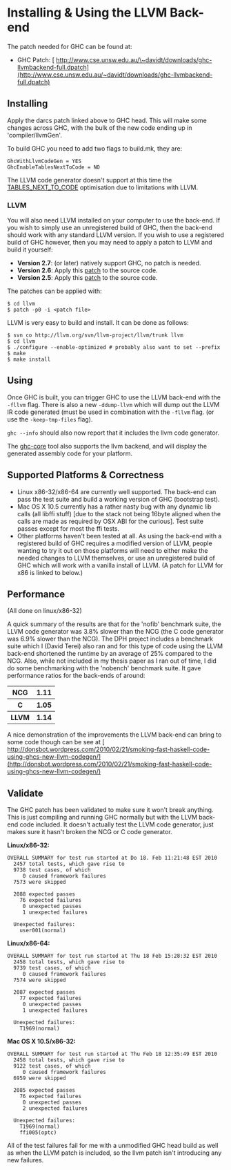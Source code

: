 # Installing & Using the LLVM Back-end


The patch needed for GHC can be found at:

- GHC Patch: [ http://www.cse.unsw.edu.au/\~davidt/downloads/ghc-llvmbackend-full.dpatch](http://www.cse.unsw.edu.au/~davidt/downloads/ghc-llvmbackend-full.dpatch)

## Installing


Apply the darcs patch linked above to GHC head. This will make some changes across GHC, with the bulk of the new code ending up in 'compiler/llvmGen'.


To build GHC you need to add two flags to build.mk, they are:

```wiki
GhcWithLlvmCodeGen = YES
GhcEnableTablesNextToCode = NO
```


The LLVM code generator doesn't support at this time the [TABLES_NEXT_TO_CODE](commentary/rts/storage/heap-objects?redirectedfrom=-commentary/rts/heap-objects#) optimisation due to limitations with LLVM.

### LLVM


You will also need LLVM installed on your computer to use the back-end. If you wish to simply use an unregistered build of GHC, then the back-end should work with any standard LLVM version. If you wish to use a registered build of GHC however, then you may need to apply a patch to LLVM and build it yourself:

- **Version 2.7**: (or later) natively support GHC, no patch is needed.
- **Version 2.6**: Apply this [ patch](http://www.cse.unsw.edu.au/~davidt/downloads/llvm-ghc-callconv-2.6.patch) to the source code.
- **Version 2.5**: Apply this [ patch](http://www.cse.unsw.edu.au/~davidt/downloads/llvm-ghc-callconv-2.5.patch) to the source code.


The patches can be applied with:

```wiki
$ cd llvm
$ patch -p0 -i <patch file>
```


LLVM is very easy to build and install. It can be done as follows:

```wiki
$ svn co http://llvm.org/svn/llvm-project/llvm/trunk llvm
$ cd llvm
$ ./configure --enable-optimized # probably also want to set --prefix
$ make
$ make install
```

## Using


Once GHC is built, you can trigger GHC to use the LLVM back-end with the `-fllvm` flag. There is also a new `-ddump-llvm` which will dump out the LLVM IR code generated (must be used in combination with the `-fllvm` flag. (or use the `-keep-tmp-files` flag).

`ghc --info` should also now report that it includes the llvm code generator.


The [ ghc-core](http://hackage.haskell.org/package/ghc-core) tool also supports the llvm backend, and will display the generated assembly code for your platform.

## Supported Platforms & Correctness

- Linux x86-32/x86-64 are currently well supported. The back-end can pass the test suite and build a working version of GHC (bootstrap test).
- Mac OS X 10.5 currently has a rather nasty bug with any dynamic lib calls (all libffi stuff) \[due to the stack not being 16byte aligned when the calls are made as required by OSX ABI for the curious\]. Test suite passes except for most the ffi tests.
- Other platforms haven't been tested at all. As using the back-end with a registered build of GHC requires a modified version of LLVM, people wanting to try it out on those platforms will need to either make the needed changes to LLVM themselves, or use an unregistered build of GHC which will work with a vanilla install of LLVM. (A patch for LLVM for x86 is linked to below.)

## Performance


(All done on linux/x86-32)


A quick summary of the results are that for the 'nofib' benchmark suite, the LLVM code generator was 3.8% slower than the NCG (the C code generator was 6.9% slower than the NCG). The DPH project includes a benchmark suite which I (David Terei) also ran and for this type of code using the LLVM back-end shortened the runtime by an average of 25% compared to the NCG. Also, while not included in my thesis paper as I ran out of time, I did do some benchmarking with the 'nobench' benchmark suite. It gave performance ratios for the back-ends of around:

<table><tr><th>NCG </th>
<th> 1.11
</th></tr>
<tr><th>C </th>
<th> 1.05
</th></tr>
<tr><th>LLVM </th>
<th> 1.14
</th></tr></table>


A nice demonstration of the improvements the LLVM back-end can bring to some code though can be see at [ http://donsbot.wordpress.com/2010/02/21/smoking-fast-haskell-code-using-ghcs-new-llvm-codegen/](http://donsbot.wordpress.com/2010/02/21/smoking-fast-haskell-code-using-ghcs-new-llvm-codegen/)

## Validate


The GHC patch has been validated to make sure it won't break anything. This is just compiling and running GHC normally but with the LLVM back-end code included. It doesn't actually test the LLVM code generator, just makes sure it hasn't broken the NCG or C code generator.

**Linux/x86-32:**

```wiki
OVERALL SUMMARY for test run started at Do 18. Feb 11:21:48 EST 2010
  2457 total tests, which gave rise to
  9738 test cases, of which
     0 caused framework failures
  7573 were skipped

  2088 expected passes
    76 expected failures
     0 unexpected passes
     1 unexpected failures

  Unexpected failures:
    user001(normal)
```

**Linux/x86-64:**

```wiki
OVERALL SUMMARY for test run started at Thu 18 Feb 15:28:32 EST 2010
  2458 total tests, which gave rise to
  9739 test cases, of which
     0 caused framework failures
  7574 were skipped

  2087 expected passes
    77 expected failures
     0 unexpected passes
     1 unexpected failures

  Unexpected failures:
    T1969(normal)
```

**Mac OS X 10.5/x86-32:**

```wiki
OVERALL SUMMARY for test run started at Thu Feb 18 12:35:49 EST 2010
  2458 total tests, which gave rise to
  9122 test cases, of which
     0 caused framework failures
  6959 were skipped

  2085 expected passes
    76 expected failures
     0 unexpected passes
     2 unexpected failures

  Unexpected failures:
    T1969(normal)
    ffi005(optc)
```


All of the test failures fail for me with a unmodified GHC head build as well as when the LLVM patch is included, so the llvm patch isn't introducing any new failures.
